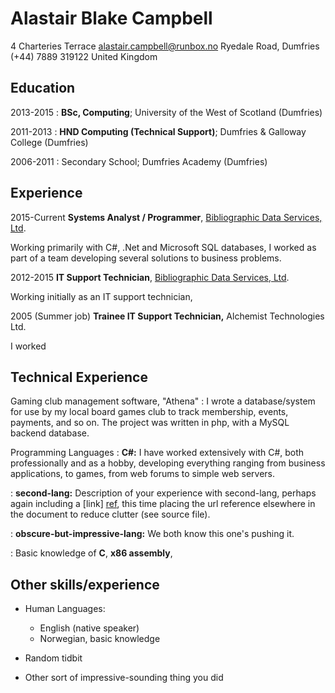 Alastair Blake Campbell
=======================

4 Charteries Terrace
alastair.campbell@runbox.no
Ryedale Road, Dumfries
(+44) 7889 319122
United Kingdom

Education
---------

2013-2015
:   **BSc, Computing**; University of the West of Scotland (Dumfries)

2011-2013
:   **HND Computing (Technical Support)**; Dumfries &amp; Galloway College
(Dumfries)

2006-2011
:    Secondary School; Dumfries Academy (Dumfries)

Experience
----------

2015-Current
**Systems Analyst / Programmer**, [Bibliographic Data Services, Ltd](www.bdslive.com).

Working primarily with C#, .Net and Microsoft SQL databases, I worked as part of 
a team developing several solutions to business problems. 

2012-2015
**IT Support Technician**, [Bibliographic Data Services, Ltd](www.bdslive.com).

Working initially as an IT support technician, 

2005 (Summer job)
**Trainee IT Support Technician,** Alchemist Technologies Ltd.

I worked 

Technical Experience
--------------------

Gaming club management software, "Athena"
:   I wrote a database/system for use by my local board games club to track 
	membership, events, payments, and so on. The project was written in php, 
	with a MySQL backend database. 


Programming Languages
:   **C#:** I have worked extensively with C#, both professionally and as a 
			hobby, developing everything ranging from business applications, 
			to games, from web forums to simple web servers.

:   **second-lang:** Description of your experience with second-lang,
    perhaps again including a [link] [ref], this time placing the url
    reference elsewhere in the document to reduce clutter (see source
    file).

:   **obscure-but-impressive-lang:** We both know this one's pushing
    it.

:   Basic knowledge of **C**, **x86 assembly**,

[ref]: https://github.com/githubuser/superlongprojectname

Other skills/experience 
-----------------------

* Human Languages:

     * English (native speaker)
     * Norwegian, basic knowledge

* Random tidbit

* Other sort of impressive-sounding thing you did
